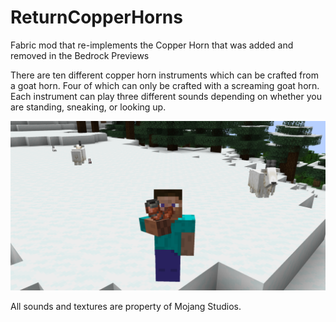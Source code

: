 # ReturnCopperHorns
Fabric mod that re-implements the Copper Horn that was added and removed in the Bedrock Previews

There are ten different copper horn instruments which can be crafted from a goat horn. Four of which can only be crafted with a screaming goat horn.
Each instrument can play three different sounds depending on whether you are standing, sneaking, or looking up. 

![Copper Horn Image](media/image.png)

All sounds and textures are property of Mojang Studios.